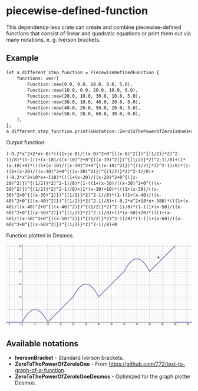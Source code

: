 # piecewise-defined-function

This dependency-less crate can create and combine piecewise-defined functions that consist of linear and quadratic equations or print them out via many notations, e. g. Iverson brackets. 

## Example

```
let a_different_step_function = PiecewiseDefinedFunction {
	functions: vec![
		Function::new(0.0, 0.0, 10.0, 0.0, 5.0),
		Function::new(10.0, 0.0, 20.0, 10.0, 0.0),
		Function::new(20.0, 10.0, 30.0, 10.0, 5.0),
		Function::new(30.0, 10.0, 40.0, 20.0, 0.0),
		Function::new(40.0, 20.0, 50.0, 20.0, 5.0),
		Function::new(50.0, 20.0, 60.0, 30.0, 0.0),
	],
};
a_different_step_function.print(&Notation::ZeroToThePowerOfZeroIsOneDesmos);
```

Output function:

```
(-0.2*x^2+2*x+-0)*(((1+(x-0)/((x-0)^2+0^{((x-0)^2)})^{(1/2)}*2)^2-1)/8)*(1-((1+(x-10)/((x-10)^2+0^{((x-10)^2)})^{(1/2)}*2)^2-1)/8)+(1*(x-10)+0)*(((1+(x-10)/((x-10)^2+0^{((x-10)^2)})^{(1/2)}*2)^2-1)/8)*(1-((1+(x-20)/((x-20)^2+0^{((x-20)^2)})^{(1/2)}*2)^2-1)/8)+(-0.2*x^2+10*x+-110)*(((1+(x-20)/((x-20)^2+0^{((x-20)^2)})^{(1/2)}*2)^2-1)/8)*(1-((1+(x-30)/((x-30)^2+0^{((x-30)^2)})^{(1/2)}*2)^2-1)/8)+(1*(x-30)+10)*(((1+(x-30)/((x-30)^2+0^{((x-30)^2)})^{(1/2)}*2)^2-1)/8)*(1-((1+(x-40)/((x-40)^2+0^{((x-40)^2)})^{(1/2)}*2)^2-1)/8)+(-0.2*x^2+18*x+-380)*(((1+(x-40)/((x-40)^2+0^{((x-40)^2)})^{(1/2)}*2)^2-1)/8)*(1-((1+(x-50)/((x-50)^2+0^{((x-50)^2)})^{(1/2)}*2)^2-1)/8)+(1*(x-50)+20)*(((1+(x-50)/((x-50)^2+0^{((x-50)^2)})^{(1/2)}*2)^2-1)/8)*(1-((1+(x-60)/((x-60)^2+0^{((x-60)^2)})^{(1/2)}*2)^2-1)/8)+0
```

Function plotted in Desmos.

![Example](example.png)

## Available notations

- **IversonBracket** - Standard Iverson brackets.
- **ZeroToThePowerOfZeroIsOne** - From https://github.com/772/text-to-graph-of-a-function.
- **ZeroToThePowerOfZeroIsOneDesmos** - Optimized for the graph plotter Desmos.

